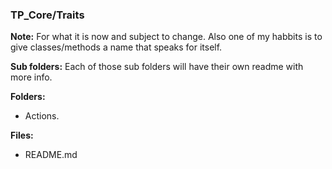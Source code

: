 ### TP_Core/Traits

**Note:** For what it is now and subject to change. Also one of my habbits is to give classes/methods a name that speaks for itself.

**Sub folders:** Each of those sub folders will have their own readme with more info.

**Folders:** 
- Actions.

**Files:** 
- README.md